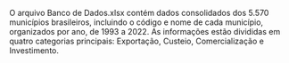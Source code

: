 O arquivo Banco de Dados.xlsx contém dados consolidados dos 5.570 municípios brasileiros, incluindo o código e nome de cada município, organizados por ano, de 1993 a 2022. As informações estão divididas em quatro categorias principais: Exportação, Custeio, Comercialização e Investimento.

